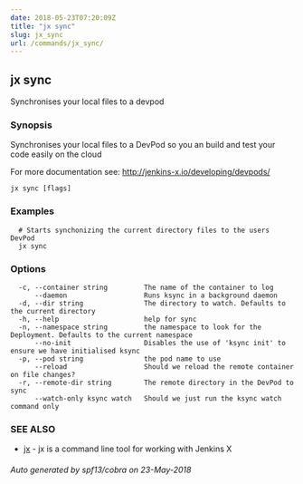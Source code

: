 ```yaml
---
date: 2018-05-23T07:20:09Z
title: "jx sync"
slug: jx_sync
url: /commands/jx_sync/
---
```

## jx sync

Synchronises your local files to a devpod

### Synopsis

Synchronises your local files to a DevPod so you an build and test your code easily on the cloud 

For more documentation see: http://jenkins-x.io/developing/devpods/

```
jx sync [flags]
```

### Examples

```
  # Starts synchonizing the current directory files to the users DevPod
  jx sync
```

### Options

```
  -c, --container string         The name of the container to log
      --daemon                   Runs ksync in a background daemon
  -d, --dir string               The directory to watch. Defaults to the current directory
  -h, --help                     help for sync
  -n, --namespace string         the namespace to look for the Deployment. Defaults to the current namespace
      --no-init                  Disables the use of 'ksync init' to ensure we have initialised ksync
  -p, --pod string               the pod name to use
      --reload                   Should we reload the remote container on file changes?
  -r, --remote-dir string        The remote directory in the DevPod to sync
      --watch-only ksync watch   Should we just run the ksync watch command only
```

### SEE ALSO

* [jx](/commands/jx/)	 - jx is a command line tool for working with Jenkins X

###### Auto generated by spf13/cobra on 23-May-2018
